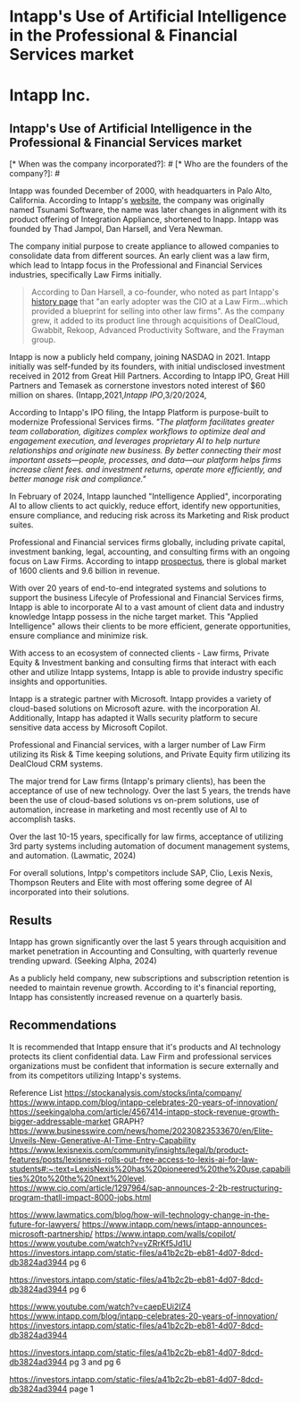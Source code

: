 [# TITLE]: #

<h1>Intapp's Use of Artificial Intelligence in the Professional & Financial Services market</h1>

[## Overview and Origin]: #

[* Name of company]: #

<h1>Intapp Inc.</h1>

<h2>Intapp's Use of Artificial Intelligence in the Professional & Financial Services market</h2>
[* When was the company incorporated?]: #
[* Who are the founders of the company?]: #

Intapp was founded December of 2000, with headquarters in Palo Alto, California. According to Intapp's [website](https://www.intapp.com/blog/intapp-celebrates-20-years-of-innovation/), the company was originally named Tsunami Software, the name was later changes in alignment with its product offering of Integration Appliance, shortened to Inapp.  Intapp was founded by Thad Jampol, Dan Harsell, and Vera Newman. 



[* How did the idea for the company (or project) come about?]: #

The company initial purpose to create appliance to allowed companies to consolidate data from different sources. An early client was a law firm, which lead to Intapp focus in the Professional and Financial Services industries, specifically Law Firms initially. 
> According to Dan Harsell, a co-founder, who noted as part Intapp's [history page](https://www.intapp.com/blog/intapps-history-cofounder-dan-harsell/) that "an early adopter was the CIO at a Law Firm...which provided a blueprint for selling into other law firms". As the company grew, it added to its product line through acquisitions of DealCloud, Gwabbit, Rekoop, Advanced Productivity Software, and the Frayman group. 


[* How is the company funded? How much funding have they received?]: #

Intapp is now a publicly held company, joining NASDAQ in 2021.  Intapp initially was self-funded by its founders, with initial undisclosed investment received in 2012 from Great Hill Partners. According to Intapp IPO, Great Hill Partners and Temasek as cornerstone investors noted interest of $60 million on shares. (Intapp,2021,*Intapp IPO*,3/20/2024,

[## Business Activities]: #

[* What specific problem is the company or project trying to solve?]: #

According to Intapp's IPO filing, the Intapp Platform is purpose-built to modernize Professional Services firms. *"The platform facilitates greater team collaboration, digitizes complex workflows to optimize deal and engagement execution, and leverages proprietary AI to help nurture relationships and originate new business. By better connecting their most important assets—people, processes, and data—our platform helps firms increase client fees.
and investment returns, operate more efficiently, and better manage risk and compliance."*

In February of 2024, Intapp launched "Intelligence Applied", incorporating AI to allow clients to act quickly, reduce effort, identify new opportunities, ensure compliance, and reducing risk across its Marketing and Risk product suites.

[* Who is the company's intended customer? Is there any information about the market size of this set of customers?]: #
[* Is there any information about the market size of this set of customers?]: #

Professional and Financial services firms globally, including private capital, investment banking, legal, accounting, and consulting firms with an ongoing focus on Law Firms.  According to intapp [prospectus](https://investors.intapp.com/static-files/a41b2c2b-eb81-4d07-8dcd-db3824ad3944), there is global market of 1600 clients and 9.6 billion in revenue.




[* What solution does this company offer that their competitors do not or cannot offer? (What is the unfair advantage they utilize?)]: #

With over 20 years of end-to-end integrated systems and solutions to support the business Lifecyle of Professional and Financial Services firms, Intapp is able to incorporate AI to a vast amount of client data and industry knowledge Intapp possess in the niche target market. This "Applied Intelligence" allows their clients to be more efficient, generate opportunities, ensure compliance and minimize risk. 

With access to an ecosystem of connected clients - Law firms, Private Equity & Investment banking and consulting firms that interact with each other and utilize Intapp systems, Intapp is able to provide industry specific insights and opportunities.

 [* Which technologies are they currently using, and how are they implementing them? This may take a little bit of sleuthing&mdash;you may want to search the company’s engineering blog or use sites like Stackshare to find this information.]: #

Intapp is a strategic partner with Microsoft. Intapp provides a variety of cloud-based solutions on Microsoft azure. with the incorporation AI. Additionally, Intapp has adapted it Walls security platform to secure sensitive data access by Microsoft Copilot.


[## Landscape]: #

[* What field is the company in?]: #

Professional and Financial services, with a larger number of Law Firm utilizing its Risk & Time keeping solutions, and Private Equity firm utilizing its DealCloud CRM systems. 


[* What have been the major trends and innovations of this field over the last 5&ndash;10 years?]: #

The major trend for Law firms (Intapp's primary clients), has been the acceptance of use of new technology.  Over the last 5 years, the trends have been the use of cloud-based solutions vs on-prem solutions, use of automation, increase in marketing and most recently use of AI to accomplish tasks. 

Over the last 10-15 years, specifically for law firms, acceptance of utilizing 3rd party systems including automation of document management systems, and automation. (Lawmatic, 2024)

[* What are the other major companies in this field?]: #

For overall solutions, Intpp's competitors include SAP, Clio, Lexis Nexis, Thompson Reuters and Elite with most offering some degree of AI incorporated into their solutions.



## Results

[* What has been the business impact of this company so far?]: #

Intapp has grown significantly over the last 5 years through acquisition and market penetration in Accounting and Consulting, with quarterly revenue trending upward. (Seeking Alpha, 2024)


[* What are some of the core metrics that companies in this field use to measure success? How is your company performing based on these metrics?]: #

As a publicly held company, new subscriptions and subscription retention is needed to maintain revenue growth. According to it's financial reporting, Intapp has consistently increased revenue on a quarterly basis.

[* How i. our company performing relative to competitors in the same field?]: #

## Recommendations

[* If you were to advise the company, what products or services would you suggest they offer? This could be something that a competitor offers, or use your imagination!)]: #
[* Why do you think that offering this product or service would benefit the company?]: #
[* What technologies would this additional product or service utilize?]: #
[* Why are these technologies appropriate for your solution?]: #

It is recommended that Intapp ensure that it's products and AI technology protects its client confidential data. Law Firm and professional services organizations must be confident that information is secure externally and from its competitors utilizing Intapp's systems. 

Reference List
https://stockanalysis.com/stocks/inta/company/
https://www.intapp.com/blog/intapp-celebrates-20-years-of-innovation/
https://seekingalpha.com/article/4567414-intapp-stock-revenue-growth-bigger-addressable-market   GRAPH?
https://www.businesswire.com/news/home/20230823533670/en/Elite-Unveils-New-Generative-AI-Time-Entry-Capability
https://www.lexisnexis.com/community/insights/legal/b/product-features/posts/lexisnexis-rolls-out-free-access-to-lexis-ai-for-law-students#:~:text=LexisNexis%20has%20pioneered%20the%20use,capabilities%20to%20the%20next%20level.
https://www.cio.com/article/1297964/sap-announces-2-2b-restructuring-program-thatll-impact-8000-jobs.html

https://www.lawmatics.com/blog/how-will-technology-change-in-the-future-for-lawyers/
https://www.intapp.com/news/intapp-announces-microsoft-partnership/
https://www.intapp.com/walls/copilot/
https://www.youtube.com/watch?v=yZRrKf5Jd1U
https://investors.intapp.com/static-files/a41b2c2b-eb81-4d07-8dcd-db3824ad3944 pg 6




https://investors.intapp.com/static-files/a41b2c2b-eb81-4d07-8dcd-db3824ad3944 pg 6

https://www.youtube.com/watch?v=caepEUi2IZ4
https://www.intapp.com/blog/intapp-celebrates-20-years-of-innovation/
https://investors.intapp.com/static-files/a41b2c2b-eb81-4d07-8dcd-db3824ad3944

https://investors.intapp.com/static-files/a41b2c2b-eb81-4d07-8dcd-db3824ad3944 pg 3 and pg 6

https://investors.intapp.com/static-files/a41b2c2b-eb81-4d07-8dcd-db3824ad3944   page 1

